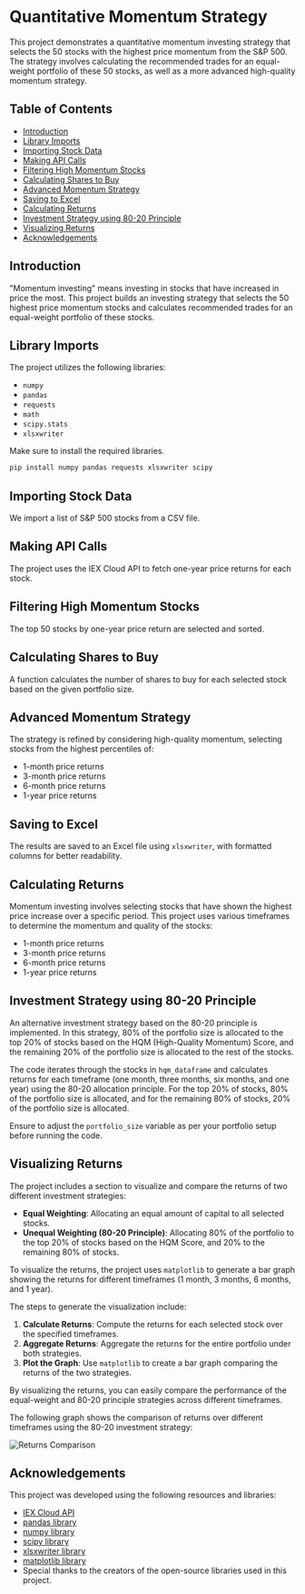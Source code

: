 # Quantitative Momentum Strategy

This project demonstrates a quantitative momentum investing strategy that selects the 50 stocks with the highest price momentum from the S&P 500. The strategy involves calculating the recommended trades for an equal-weight portfolio of these 50 stocks, as well as a more advanced high-quality momentum strategy.

## Table of Contents
- [Introduction](#introduction)
- [Library Imports](#library-imports)
- [Importing Stock Data](#importing-stock-data)
- [Making API Calls](#making-api-calls)
- [Filtering High Momentum Stocks](#filtering-high-momentum-stocks)
- [Calculating Shares to Buy](#calculating-shares-to-buy)
- [Advanced Momentum Strategy](#advanced-momentum-strategy)
- [Saving to Excel](#saving-to-excel)
- [Calculating Returns](#calculating-returns)
- [Investment Strategy using 80-20 Principle](#investment-strategy-using-80-20-principle)
- [Visualizing Returns](#visualizing-returns)
- [Acknowledgements](#acknowledgements)

## Introduction

"Momentum investing" means investing in stocks that have increased in price the most. This project builds an investing strategy that selects the 50 highest price momentum stocks and calculates recommended trades for an equal-weight portfolio of these stocks.

## Library Imports

The project utilizes the following libraries:
- `numpy`
- `pandas`
- `requests`
- `math`
- `scipy.stats`
- `xlsxwriter`

 Make sure to install the required libraries.
   ```sh
   pip install numpy pandas requests xlsxwriter scipy
   ```

## Importing Stock Data

We import a list of S&P 500 stocks from a CSV file.

## Making API Calls

The project uses the IEX Cloud API to fetch one-year price returns for each stock.

## Filtering High Momentum Stocks

The top 50 stocks by one-year price return are selected and sorted.

## Calculating Shares to Buy

A function calculates the number of shares to buy for each selected stock based on the given portfolio size.

## Advanced Momentum Strategy

The strategy is refined by considering high-quality momentum, selecting stocks from the highest percentiles of:
- 1-month price returns
- 3-month price returns
- 6-month price returns
- 1-year price returns

## Saving to Excel

The results are saved to an Excel file using `xlsxwriter`, with formatted columns for better readability.

## Calculating Returns
Momentum investing involves selecting stocks that have shown the highest price increase over a specific period. This project uses various timeframes to determine the momentum and quality of the stocks:

- 1-month price returns
- 3-month price returns
- 6-month price returns
- 1-year price returns

## Investment Strategy using 80-20 Principle

An alternative investment strategy based on the 80-20 principle is implemented. In this strategy, 80% of the portfolio size is allocated to the top 20% of stocks based on the HQM (High-Quality Momentum) Score, and the remaining 20% of the portfolio size is allocated to the rest of the stocks.

The code iterates through the stocks in `hqm_dataframe` and calculates returns for each timeframe (one month, three months, six months, and one year) using the 80-20 allocation principle. For the top 20% of stocks, 80% of the portfolio size is allocated, and for the remaining 80% of stocks, 20% of the portfolio size is allocated.

Ensure to adjust the `portfolio_size` variable as per your portfolio setup before running the code.


## Visualizing Returns

The project includes a section to visualize and compare the returns of two different investment strategies:

- **Equal Weighting**: Allocating an equal amount of capital to all selected stocks.
- **Unequal Weighting (80-20 Principle)**: Allocating 80% of the portfolio to the top 20% of stocks based on the HQM Score, and 20% to the remaining 80% of stocks.

To visualize the returns, the project uses `matplotlib` to generate a bar graph showing the returns for different timeframes (1 month, 3 months, 6 months, and 1 year).

The steps to generate the visualization include:
1. **Calculate Returns**: Compute the returns for each selected stock over the specified timeframes.
2. **Aggregate Returns**: Aggregate the returns for the entire portfolio under both strategies.
3. **Plot the Graph**: Use `matplotlib` to create a bar graph comparing the returns of the two strategies.

By visualizing the returns, you can easily compare the performance of the equal-weight and 80-20 principle strategies across different timeframes.

The following graph shows the comparison of returns over different timeframes using the 80-20 investment strategy:

![Returns Comparison](https://i.postimg.cc/6pBFBWfY/Untitled.png)

## Acknowledgements

This project was developed using the following resources and libraries:
- [IEX Cloud API](https://iexcloud.io/)
- [pandas library](https://pandas.pydata.org/)
- [numpy library](https://numpy.org/)
- [scipy library](https://www.scipy.org/)
- [xlsxwriter library](https://xlsxwriter.readthedocs.io/)
- [matplotlib library](https://matplotlib.org/)
- Special thanks to the creators of the open-source libraries used in this project.

